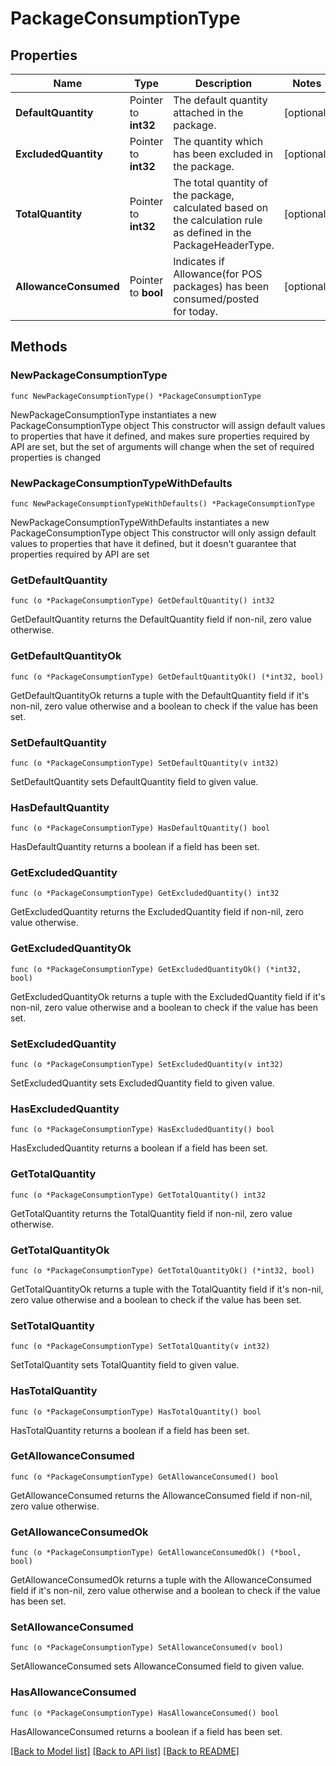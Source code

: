 # PackageConsumptionType

## Properties

Name | Type | Description | Notes
------------ | ------------- | ------------- | -------------
**DefaultQuantity** | Pointer to **int32** | The default quantity attached in the package. | [optional] 
**ExcludedQuantity** | Pointer to **int32** | The quantity which has been excluded in the package. | [optional] 
**TotalQuantity** | Pointer to **int32** | The total quantity of the package, calculated based on the calculation rule as defined in the PackageHeaderType. | [optional] 
**AllowanceConsumed** | Pointer to **bool** | Indicates if Allowance(for POS packages) has been consumed/posted for today. | [optional] 

## Methods

### NewPackageConsumptionType

`func NewPackageConsumptionType() *PackageConsumptionType`

NewPackageConsumptionType instantiates a new PackageConsumptionType object
This constructor will assign default values to properties that have it defined,
and makes sure properties required by API are set, but the set of arguments
will change when the set of required properties is changed

### NewPackageConsumptionTypeWithDefaults

`func NewPackageConsumptionTypeWithDefaults() *PackageConsumptionType`

NewPackageConsumptionTypeWithDefaults instantiates a new PackageConsumptionType object
This constructor will only assign default values to properties that have it defined,
but it doesn't guarantee that properties required by API are set

### GetDefaultQuantity

`func (o *PackageConsumptionType) GetDefaultQuantity() int32`

GetDefaultQuantity returns the DefaultQuantity field if non-nil, zero value otherwise.

### GetDefaultQuantityOk

`func (o *PackageConsumptionType) GetDefaultQuantityOk() (*int32, bool)`

GetDefaultQuantityOk returns a tuple with the DefaultQuantity field if it's non-nil, zero value otherwise
and a boolean to check if the value has been set.

### SetDefaultQuantity

`func (o *PackageConsumptionType) SetDefaultQuantity(v int32)`

SetDefaultQuantity sets DefaultQuantity field to given value.

### HasDefaultQuantity

`func (o *PackageConsumptionType) HasDefaultQuantity() bool`

HasDefaultQuantity returns a boolean if a field has been set.

### GetExcludedQuantity

`func (o *PackageConsumptionType) GetExcludedQuantity() int32`

GetExcludedQuantity returns the ExcludedQuantity field if non-nil, zero value otherwise.

### GetExcludedQuantityOk

`func (o *PackageConsumptionType) GetExcludedQuantityOk() (*int32, bool)`

GetExcludedQuantityOk returns a tuple with the ExcludedQuantity field if it's non-nil, zero value otherwise
and a boolean to check if the value has been set.

### SetExcludedQuantity

`func (o *PackageConsumptionType) SetExcludedQuantity(v int32)`

SetExcludedQuantity sets ExcludedQuantity field to given value.

### HasExcludedQuantity

`func (o *PackageConsumptionType) HasExcludedQuantity() bool`

HasExcludedQuantity returns a boolean if a field has been set.

### GetTotalQuantity

`func (o *PackageConsumptionType) GetTotalQuantity() int32`

GetTotalQuantity returns the TotalQuantity field if non-nil, zero value otherwise.

### GetTotalQuantityOk

`func (o *PackageConsumptionType) GetTotalQuantityOk() (*int32, bool)`

GetTotalQuantityOk returns a tuple with the TotalQuantity field if it's non-nil, zero value otherwise
and a boolean to check if the value has been set.

### SetTotalQuantity

`func (o *PackageConsumptionType) SetTotalQuantity(v int32)`

SetTotalQuantity sets TotalQuantity field to given value.

### HasTotalQuantity

`func (o *PackageConsumptionType) HasTotalQuantity() bool`

HasTotalQuantity returns a boolean if a field has been set.

### GetAllowanceConsumed

`func (o *PackageConsumptionType) GetAllowanceConsumed() bool`

GetAllowanceConsumed returns the AllowanceConsumed field if non-nil, zero value otherwise.

### GetAllowanceConsumedOk

`func (o *PackageConsumptionType) GetAllowanceConsumedOk() (*bool, bool)`

GetAllowanceConsumedOk returns a tuple with the AllowanceConsumed field if it's non-nil, zero value otherwise
and a boolean to check if the value has been set.

### SetAllowanceConsumed

`func (o *PackageConsumptionType) SetAllowanceConsumed(v bool)`

SetAllowanceConsumed sets AllowanceConsumed field to given value.

### HasAllowanceConsumed

`func (o *PackageConsumptionType) HasAllowanceConsumed() bool`

HasAllowanceConsumed returns a boolean if a field has been set.


[[Back to Model list]](../README.md#documentation-for-models) [[Back to API list]](../README.md#documentation-for-api-endpoints) [[Back to README]](../README.md)


